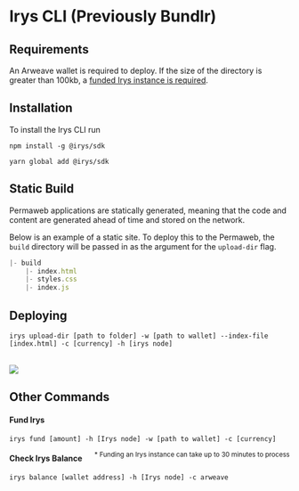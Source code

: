 # Irys CLI (Previously Bundlr)

## Requirements

An Arweave wallet is required to deploy. If the size of the directory is greater than 100kb, a <a href="#fund-irys">funded Irys instance is required</a>.

## Installation

To install the Irys CLI run
<CodeGroup>
<CodeGroupItem title="NPM">

```console:no-line-numbers
npm install -g @irys/sdk
```

 </CodeGroupItem>
 <CodeGroupItem title="YARN">

```console:no-line-numbers
yarn global add @irys/sdk
```

  </CodeGroupItem>
</CodeGroup>

## Static Build

Permaweb applications are statically generated, meaning that the code and content are generated ahead of time and stored on the network.

Below is an example of a static site. To deploy this to the Permaweb, the `build` directory will be passed in as the argument for the `upload-dir` flag.

```js
|- build
    |- index.html
    |- styles.css
    |- index.js
```

## Deploying

```console
irys upload-dir [path to folder] -w [path to wallet] --index-file [index.html] -c [currency] -h [irys node]
```

<br/>
<img src="https://arweave.net/XfcrDTZsBn-rNwPuIiftHsLCyYczxgIZeIcr10l1-AM" />

## Other Commands

#### Fund Irys

```console
irys fund [amount] -h [Irys node] -w [path to wallet] -c [currency]
```

<sub style="float:right">\* Funding an Irys instance can take up to 30 minutes to process</sub>

#### Check Irys Balance

```console
irys balance [wallet address] -h [Irys node] -c arweave
```
